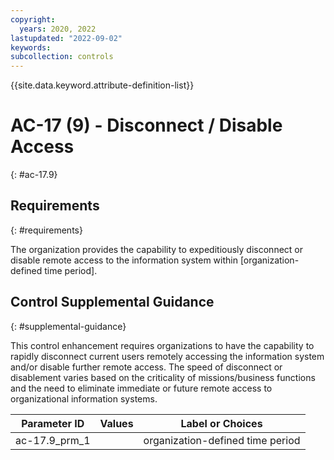 ```yaml
---
copyright:
  years: 2020, 2022
lastupdated: "2022-09-02"
keywords: 
subcollection: controls
---
```



{{site.data.keyword.attribute-definition-list}}


# AC-17 (9) - Disconnect / Disable Access
{: #ac-17.9}

## Requirements
{: #requirements}

The organization provides the capability to expeditiously disconnect or disable remote access to the information system within [organization-defined time period].

## Control Supplemental Guidance
{: #supplemental-guidance}

This control enhancement requires organizations to have the capability to rapidly disconnect current users remotely accessing the information system and/or disable further remote access. The speed of disconnect or disablement varies based on the criticality of missions/business functions and the need to eliminate immediate or future remote access to organizational information systems.

| Parameter ID | Values | Label or Choices |
|---|---|---|
| ac-17.9_prm_1 |  | organization-defined time period |

